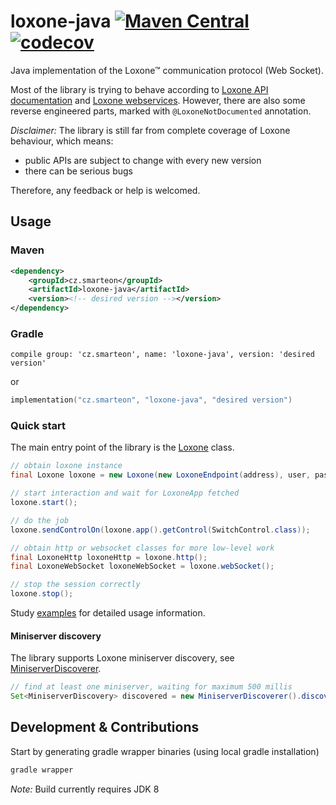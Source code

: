 # loxone-java [![Maven Central](https://maven-badges.herokuapp.com/maven-central/cz.smarteon/loxone-java/badge.svg)](https://maven-badges.herokuapp.com/maven-central/cz-smarteon/loxone-java) [![codecov](https://codecov.io/gh/Smarteon/loxone-java/branch/master/graph/badge.svg)](https://codecov.io/gh/Smarteon/loxone-java)
Java implementation of the Loxone™ communication protocol (Web Socket).

Most of the library is trying to behave according to 
[Loxone API documentation](https://www.loxone.com/enen/kb/api/) 
and [Loxone webservices](https://www.loxone.com/enen/kb/web-services/). 
However, there are also some reverse engineered parts, marked with `@LoxoneNotDocumented` annotation.  

*Disclaimer:*
The library is still far from complete coverage of Loxone behaviour, which means:
* public APIs are subject to change with every new version
* there can be serious bugs 

Therefore, any feedback or help is welcomed.
 
## Usage
### Maven
```xml
<dependency>
    <groupId>cz.smarteon</groupId>
    <artifactId>loxone-java</artifactId>
    <version><!-- desired version --></version>
</dependency>
```

### Gradle
```
compile group: 'cz.smarteon', name: 'loxone-java', version: 'desired version'
```
or
```kotlin
implementation("cz.smarteon", "loxone-java", "desired version")
```

### Quick start
The main entry point of the library is the [Loxone](src/main/java/cz/smarteon/loxone/Loxone.java) class.
```java
// obtain loxone instance
final Loxone loxone = new Loxone(new LoxoneEndpoint(address), user, password, uiPassword);

// start interaction and wait for LoxoneApp fetched
loxone.start();

// do the job
loxone.sendControlOn(loxone.app().getControl(SwitchControl.class));

// obtain http or websocket classes for more low-level work
final LoxoneHttp loxoneHttp = loxone.http();
final LoxoneWebSocket loxoneWebSocket = loxone.webSocket();

// stop the session correctly
loxone.stop();
```
Study [examples](examples) for detailed usage information.

#### Miniserver discovery
The library supports Loxone miniserver discovery, 
see [MiniserverDiscoverer](src/main/java/cz/smarteon/loxone/discovery/MiniserverDiscoverer.java).
```java
// find at least one miniserver, waiting for maximum 500 millis
Set<MiniserverDiscovery> discovered = new MiniserverDiscoverer().discover(1, 500);
```

## Development & Contributions
Start by generating gradle wrapper binaries (using local gradle installation)
```bash
gradle wrapper
```

_Note:_ Build currently requires JDK 8
